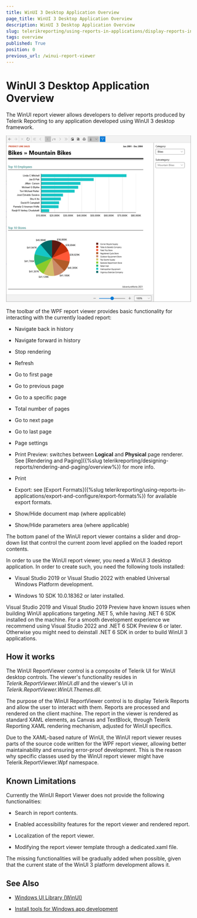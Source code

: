 ```yaml
---
title: WinUI 3 Desktop Application Overview
page_title: WinUI 3 Desktop Application Overview
description: WinUI 3 Desktop Application Overview
slug: telerikreporting/using-reports-in-applications/display-reports-in-applications/winui-3-desktop-application/overview
tags: overview
published: True
position: 0
previous_url: /winui-report-viewer
---
```


# WinUI 3 Desktop Application Overview

The WinUI report viewer allows developers to deliver reports produced by Telerik Reporting to any application developed using WinUI 3 desktop framework. 

  ![winui-report-viewer](images/WinUIReportViewer/winui-report-viewer.png)

The toolbar of the WPF report viewer provides basic functionality for interacting with the currently loaded report: 

* Navigate back in history

* Navigate forward in history

* Stop rendering

* Refresh

* Go to first page

* Go to previous page

* Go to a specific page

* Total number of pages

* Go to next page

* Go to last page

* Page settings

* Print Preview: switches between __Logical__ and __Physical__ page renderer. See [Rendering and Paging]({%slug telerikreporting/designing-reports/rendering-and-paging/overview%}) for more info. 

* Print

* Export: see [Export Formats]({%slug telerikreporting/using-reports-in-applications/export-and-configure/export-formats%}) for available export formats. 

* Show/Hide document map (where applicable)

* Show/Hide parameters area (where applicable)

The bottom panel of the WinUI report viewer contains a slider and drop-down list that control the current zoom level applied on the loaded report contents. 

In order to use the WinUI report viewer, you need a WinUI 3 desktop application. In order to create such, you need the following tools installed: 

* Visual Studio 2019 or Visual Studio 2022 with enabled Universal Windows Platform development.

* Windows 10 SDK 10.0.18362 or later installed.

Visual Studio 2019 and Visual Studio 2019 Preview have known issues when building WinUI applications targeting .NET 5, while having .NET 6 SDK installed on the machine. For a smooth development experience we recommend using Visual Studio 2022 and .NET 6 SDK Preview 6 or later. Otherwise you might need to deinstall .NET 6 SDK in order to build WinUI 3 applications. 

## How it works

The WinUI ReportViewer control is a composite of Telerik UI for WinUI desktop controls. The viewer's functionality resides in _Telerik.ReportViewer.WinUI.dll_ and the viewer's UI in _Telerik.ReportViewer.WinUI.Themes.dll_. 

The purpose of the WinUI ReportViewer control is to display Telerik Reports and allow the user to interact with them. Reports are processed and rendered on the client machine. The report in the viewer is rendered as standard XAML elements, as Canvas and TextBlock, through Telerik Reporting XAML rendering mechanism, adjusted for WinUI specifics. 

Due to the XAML-based nature of WinUI, the WinUI report viewer reuses parts of the source code written for the WPF report viewer, allowing better maintainability and ensuring error-proof development. This is the reason why specific classes used by the WinUI report viewer might have Telerik.ReportViewer.Wpf namespace. 

## Known Limitations

Currently the WinUI Report Viewer does not provide the following functionalities: 

* Search in report contents.

* Enabled accessibility features for the report viewer and rendered report.

* Localization of the report viewer.

* Modifying the report viewer template through a dedicated.xaml file. 

The missing functionalities will be gradually added when possible, given that the current state of the WinUI 3 platform development allows it. 

## See Also

* [Windows UI Library (WinUI)](https://docs.microsoft.com/en-us/windows/apps/winui/)

* [Install tools for Windows app development](https://docs.microsoft.com/en-us/windows/apps/windows-app-sdk/set-up-your-development-environment#required-workloads-and-components)
